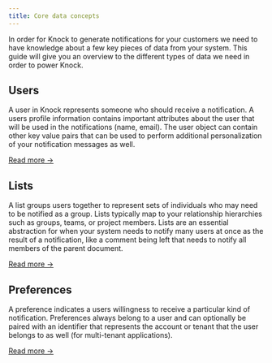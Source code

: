 ```yaml
---
title: Core data concepts
---
```


In order for Knock to generate notifications for your customers we need to have knowledge about a
few key pieces of data from your system. This guide will give you an overview to the different types of data we need
in order to power Knock.

## Users

A user in Knock represents someone who should receive a notification. A users profile information
contains important attributes about the user that will be used in the notifications (name, email).
The user object can contain other key value pairs that can be used to perform additional personalization
of your notification messages as well.

[Read more →](/send-and-manage-data/users)

<!-- ## Events

An event is the main trigger for notification flows to be sent. The event represents an action that
occurred in your system that may need to be turned into a notification. The event payload is important
as the properties sent are used to create the notification messages that will be sent to your users.

[Read more →](/send-and-manage-data/events) -->

## Lists

A list groups users together to represent sets of individuals who may need to be notified as a group.
Lists typically map to your relationship hierarchies such as groups, teams, or project members. Lists
are an essential abstraction for when your system needs to notify many users at once as the result
of a notification, like a comment being left that needs to notify all members of the parent document.

[Read more →](/send-and-manage-data/lists)

## Preferences

A preference indicates a users willingness to receive a particular kind of notification. Preferences
always belong to a user and can optionally be paired with an identifier that represents the account
or tenant that the user belongs to as well (for multi-tenant applications).

[Read more →](/send-and-manage-data/preferences)
